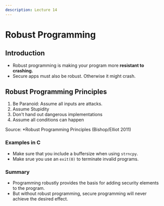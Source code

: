 ```yaml
---
description: Lecture 14
---
```


# Robust Programming

## Introduction

* Robust programming is making your program more **resistant to crashing.**
* Secure apps must also be robust. Otherwise it might crash.

## Robust Programming Principles

1. Be Paranoid: Assume all inputs are attacks.
2. Assume Stupidity
3. Don't hand out dangerous implementations
4. Assume all conditions can happen

Source: \*Robust Programming Principles \(Bishop/Elliot 2011\)

### Examples in C

* Make sure that you include a buffersize when using `strncpy`. 
* Make srue you use an `exit(0)` to terminate invalid programs.

### Summary

* Programming robustly provides the basis for adding security elements to the program.
* But without robust programming, secure programming will never achieve the desired effect.

